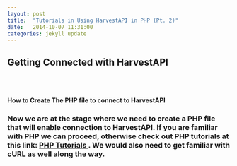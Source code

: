 ```yaml
---
layout: post
title:  "Tutorials in Using HarvestAPI in PHP (Pt. 2)"
date:   2014-10-07 11:31:00
categories: jekyll update
---
```


<h2> Getting Connected with HarvestAPI </h2>
<br/><br/>

<b> How to Create The PHP file to connect to HarvestAPI </b> <br /> 

<h3> Now we are at the stage where we need to create a PHP file that will enable connection to HarvestAPI. 
	  If you are familiar with PHP we can proceed, otherwise check out PHP tutorials at this link: 
	  <a href="http://www.tutorialspoint.com/php/php_tutorial.pdf" > PHP Tutorials </a>. 
	  We would also need to get familiar with cURL as well along the way. 
</h3> 
<br/>